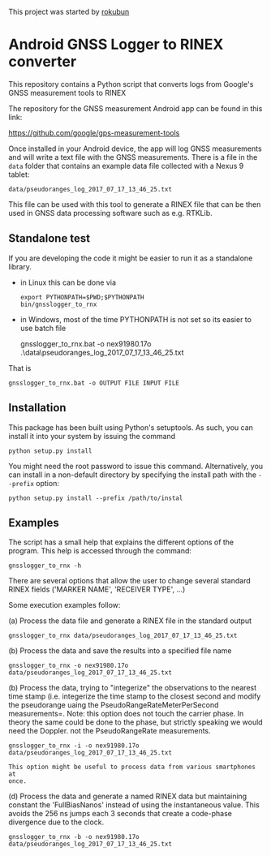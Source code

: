 This project was started by [rokubun](https://github.com/rokubun/android_rinex)

Android GNSS Logger to RINEX converter
======================================


This repository contains a Python script that converts logs from Google's GNSS
measurement tools to RINEX

The repository for the GNSS measurement Android app can be found in this link:

https://github.com/google/gps-measurement-tools

Once installed in your Android device, the app will log GNSS measurements
and will write a text file with the GNSS measurements. There is a file in
the `data` folder that contains an example data file collected with a Nexus 9
tablet:

    data/pseudoranges_log_2017_07_17_13_46_25.txt

This file can be used with this tool to generate a RINEX file that can be
then used in GNSS data processing software such as e.g. RTKLib.

Standalone test
------------

If you are developing the code it might be easier to run it as a standalone library.

* in Linux this can be done via
    ```
    export PYTHONPATH=$PWD;$PYTHONPATH
    bin/gnsslogger_to_rnx
    ```
* in Windows, most of the time PYTHONPATH is not set so its easier to use batch file

    gnsslogger_to_rnx.bat -o nex91980.17o .\data\pseudoranges_log_2017_07_17_13_46_25.txt

That is

    gnsslogger_to_rnx.bat -o OUTPUT FILE INPUT FILE



Installation
------------

This package has been built using Python's setuptools. As such, you can 
install it into your system by issuing the command

    python setup.py install

You might need the root password to issue this command. Alternatively, you can
install in a non-default directory by specifying the install path with the 
`--prefix` option:

    python setup.py install --prefix /path/to/instal


Examples
--------

The script has a small help that explains the different options of the 
program. This help is accessed through the command:

    gnsslogger_to_rnx -h

There are several options that allow the user to change several standard
RINEX fields ('MARKER NAME', 'RECEIVER TYPE', ...)

Some execution examples follow:

(a) Process the data file and generate a RINEX file in the standard output 

    gnsslogger_to_rnx data/pseudoranges_log_2017_07_17_13_46_25.txt

(b) Process the data and save the results into a specified file name

    gnsslogger_to_rnx -o nex91980.17o data/pseudoranges_log_2017_07_17_13_46_25.txt

(b) Process the data, trying to "integerize" the observations to the nearest
    time stamp (i.e. integerize the time stamp to the closest second and
    modify the pseudorange uaing the PseudoRangeRateMeterPerSecond measurements=.
    Note: this option does not touch the carrier phase. In theory the same could
    be done to the phase, but strictly speaking we would need the Doppler. not
    the PseudoRangeRate measurements.

    gnsslogger_to_rnx -i -o nex91980.17o data/pseudoranges_log_2017_07_17_13_46_25.txt

    This option might be useful to process data from various smartphones at 
    once.

(d) Process the data and generate a named RINEX data but maintaining 
    constant the 'FullBiasNanos' instead of using the instantaneous value.
    This avoids the 256 ns jumps each 3 seconds that create a code-phase
    divergence due to the clock.

    gnsslogger_to_rnx -b -o nex91980.17o data/pseudoranges_log_2017_07_17_13_46_25.txt
